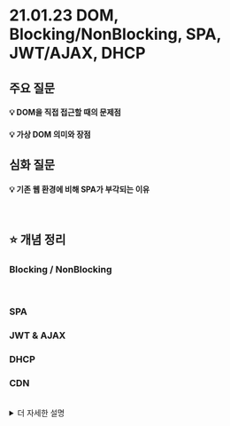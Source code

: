 # 21.01.23 DOM, Blocking/NonBlocking, SPA, JWT/AJAX, DHCP

## 주요 질문

#### 💡 DOM을 직접 접근할 때의 문제점

 
  
   
#### 💡 가상 DOM 의미와 장점

   
## 심화 질문
#### 💡 기존 웹 환경에 비해 SPA가 부각되는 이유

<br/>

## ⭐ 개념 정리

### Blocking / NonBlocking


<br/>

### SPA
   
### JWT & AJAX
  
### DHCP

### CDN

<br/>



<details markdown="1">
    <summary>더 자세한 설명</summary>

   * https://www.notion.so/NETWORK-CORS-OAuth2-Socket-Rest-Restful-b726cc56790c4d019bbc04672e9f062b
</details>
